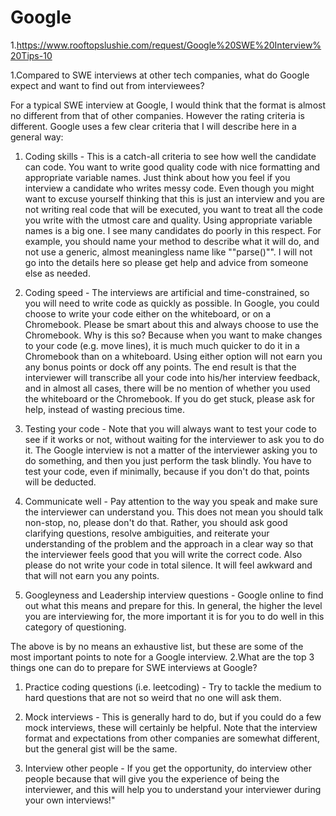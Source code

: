 # Google

1.https://www.rooftopslushie.com/request/Google%20SWE%20Interview%20Tips-10

1.Compared to SWE interviews at other tech companies, what do Google expect and want to find out from interviewees?

For a typical SWE interview at Google, I would think that the format is almost no different from that of other companies. However the rating criteria is different. Google uses a few clear criteria that I will describe here in a general way:

1. Coding skills - This is a catch-all criteria to see how well the candidate can code. You want to write good quality code with nice formatting and appropriate variable names. Just think about how you feel if you interview a candidate who writes messy code. Even though you might want to excuse yourself thinking that this is just an interview and you are not writing real code that will be executed, you want to treat all the code you write with the utmost care and quality. Using appropriate variable names is a big one. I see many candidates do poorly in this respect. For example, you should name your method to describe what it will do, and not use a generic, almost meaningless name like ""parse()"". I will not go into the details here so please get help and advice from someone else as needed.

2. Coding speed - The interviews are artificial and time-constrained, so you will need to write code as quickly as possible. In Google, you could choose to write your code either on the whiteboard, or on a Chromebook. Please be smart about this and always choose to use the Chromebook. Why is this so? Because when you want to make changes to your code (e.g. move lines), it is much much quicker to do it in a Chromebook than on a whiteboard. Using either option will not earn you any bonus points or dock off any points. The end result is that the interviewer will transcribe all your code into his/her interview feedback, and in almost all cases, there will be no mention of whether you used the whiteboard or the Chromebook. If you do get stuck, please ask for help, instead of wasting precious time.

3. Testing your code - Note that you will always want to test your code to see if it works or not, without waiting for the interviewer to ask you to do it. The Google interview is not a matter of the interviewer asking you to do something, and then you just perform the task blindly. You have to test your code, even if minimally, because if you don't do that, points will be deducted.

4. Communicate well - Pay attention to the way you speak and make sure the interviewer can understand you. This does not mean you should talk non-stop, no, please don't do that. Rather, you should ask good clarifying questions, resolve ambiguities, and reiterate your understanding of the problem and the approach in a clear way so that the interviewer feels good that you will write the correct code. Also please do not write your code in total silence. It will feel awkward and that will not earn you any points.

5. Googleyness and Leadership interview questions - Google online to find out what this means and prepare for this. In general, the higher the level you are interviewing for, the more important it is for you to do well in this category of questioning.

The above is by no means an exhaustive list, but these are some of the most important points to note for a Google interview.
2.What are the top 3 things one can do to prepare for SWE interviews at Google?

1. Practice coding questions (i.e. leetcoding) - Try to tackle the medium to hard questions that are not so weird that no one will ask them.

2. Mock interviews - This is generally hard to do, but if you could do a few mock interviews, these will certainly be helpful. Note that the interview format and expectations from other companies are somewhat different, but the general gist will be the same.

3. Interview other people - If you get the opportunity, do interview other people because that will give you the experience of being the interviewer, and this will help you to understand your interviewer during your own interviews!"
